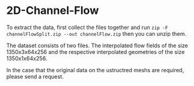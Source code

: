 # 2D-Channel-Flow
To extract the data, first collect the files together and run `zip -F channelFlowSplit.zip --out channelFlow.zip` then you can unzip them.

The dataset consists of two files. The interpolated flow fields of the size 1350x3x64x256 and the respective interpolated geometries of the size 1350x1x64x256.

In the case that the original data on the ustructred meshs are required, please send a request.
